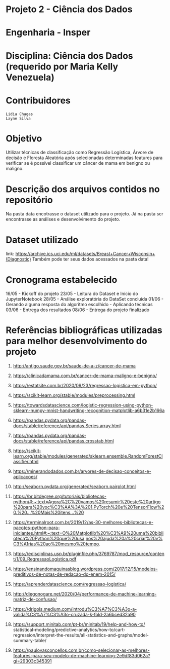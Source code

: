 # Projeto 2 - Ciência dos Dados
# Engenharia - Insper 
# Disciplina: Ciência dos Dados (requerido por Maria Kelly Venezuela)
# Contribuidores 
    Lidia Chagas
    Layne Silva

# Objetivo
Utilizar técnicas de classificação como Regressão Logística, Árvore de decisão e Floresta Aleatória após selecionadas determinadas features para verificar se é possível classificar um câncer de mama em benigno ou maligno.

# Descrição dos arquivos contidos no repositório 
Na pasta data encotrasse o dataset utilizado para o projeto. Já na pasta scr encontrasse as análises e desenvolvimento do projeto.

# Dataset utilizado
link: https://archive.ics.uci.edu/ml/datasets/Breast+Cancer+Wisconsin+(Diagnostic)
Também pode ter seus dados acessados na pasta data!

# Cronograma estabelecido
 16/05 - Kickoff do projeto
 23/05 - Leitura do Dataset e Início do JupyterNotebook
 28/05 - Análise exploratória do DataSet concluída
 01/06 - Gerando alguma resposta do algoritmo escolhido - Aplicando técnicas
 03/06 - Entrega dos resultados
 08/06 - Entrega do projeto finalizado

# Referências bibliográficas utilizadas para melhor desenvolvimento do projeto

1. http://antigo.saude.gov.br/saude-de-a-z/cancer-de-mama

2. https://clinicadamama.com.br/cancer-de-mama-maligno-e-benigno/

3. https://estatsite.com.br/2020/09/23/regressao-logistica-em-python/

4. https://scikit-learn.org/stable/modules/preprocessing.html

5. https://towardsdatascience.com/logistic-regression-using-python-sklearn-numpy-mnist-handwriting-recognition-matplotlib-a6b31e2b166a

6. https://pandas.pydata.org/pandas-docs/stable/reference/api/pandas.Series.array.html

7. https://pandas.pydata.org/pandas-docs/stable/reference/api/pandas.crosstab.html

8. https://scikit-learn.org/stable/modules/generated/sklearn.ensemble.RandomForestClassifier.html

9. https://minerandodados.com.br/arvores-de-decisao-conceitos-e-aplicacoes/

10. http://seaborn.pydata.org/generated/seaborn.pairplot.html

11. https://br.bitdegree.org/tutoriais/bibliotecas-python/#:~:text=Agora%2C%20vamos%20resumir%20este%20artigo%20para%20voc%C3%AA%3A%201,PyTorch%20e%20TensorFlow%20.%20...%20Mais%20itens...%20

12. https://terminalroot.com.br/2019/12/as-30-melhores-bibliotecas-e-pacotes-python-para-iniciantes.html#:~:text=O%20Matplotlib%20%C3%A9%20uma%20biblioteca%20Python%20que%20usa,nos%20ajuda%20a%20criar%20v%C3%A1rias%20ao%20mesmo%20tempo.

13. https://edisciplinas.usp.br/pluginfile.php/3769787/mod_resource/content/1/09_RegressaoLogistica.pdf

14. https://ensinandomaquinasblog.wordpress.com/2017/12/15/modelos-preditivos-de-notas-de-redacao-do-enem-2015/

15. https://aprenderdatascience.com/regressao-logistica/

16. http://diegonogare.net/2020/04/performance-de-machine-learning-matriz-de-confusao/

17. https://drigols.medium.com/introdu%C3%A7%C3%A3o-a-valida%C3%A7%C3%A3o-cruzada-k-fold-2a6bced32a90

18. https://support.minitab.com/pt-br/minitab/19/help-and-how-to/
statistical-modeling/predictive-analytics/how-to/cart-regression/interpret-the-results/all-statistics-and-graphs/model-summary-table/

19. https://paulovasconcellos.com.br/como-selecionar-as-melhores-features-para-seu-modelo-de-machine-learning-2e9df83d062a?gi=29303c345391



